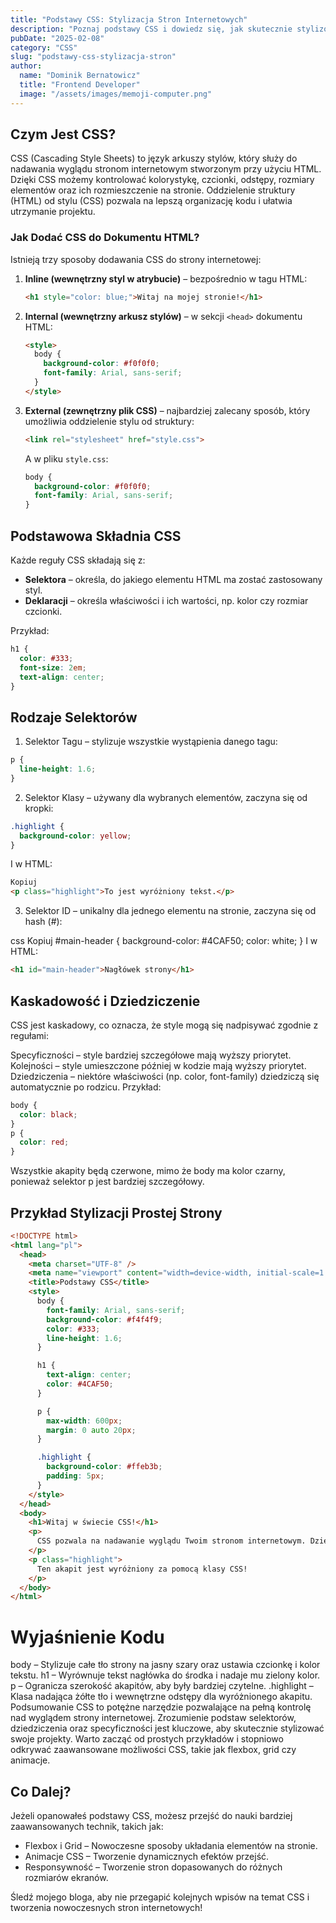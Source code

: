 ```yaml
---
title: "Podstawy CSS: Stylizacja Stron Internetowych"
description: "Poznaj podstawy CSS i dowiedz się, jak skutecznie stylizować strony internetowe, aby były estetyczne i funkcjonalne."
pubDate: "2025-02-08"
category: "CSS"
slug: "podstawy-css-stylizacja-stron"
author:
  name: "Dominik Bernatowicz"
  title: "Frontend Developer"
  image: "/assets/images/memoji-computer.png"
---
```


## Czym Jest CSS?

CSS (Cascading Style Sheets) to język arkuszy stylów, który służy do nadawania wyglądu stronom internetowym stworzonym przy użyciu HTML. Dzięki CSS możemy kontrolować kolorystykę, czcionki, odstępy, rozmiary elementów oraz ich rozmieszczenie na stronie. Oddzielenie struktury (HTML) od stylu (CSS) pozwala na lepszą organizację kodu i ułatwia utrzymanie projektu.

### Jak Dodać CSS do Dokumentu HTML?

Istnieją trzy sposoby dodawania CSS do strony internetowej:

1. **Inline (wewnętrzny styl w atrybucie)** – bezpośrednio w tagu HTML:
    ```html
    <h1 style="color: blue;">Witaj na mojej stronie!</h1>
    ```

2. **Internal (wewnętrzny arkusz stylów)** – w sekcji `<head>` dokumentu HTML:
    ```html
    <style>
      body {
        background-color: #f0f0f0;
        font-family: Arial, sans-serif;
      }
    </style>
    ```

3. **External (zewnętrzny plik CSS)** – najbardziej zalecany sposób, który umożliwia oddzielenie stylu od struktury:
    ```html
    <link rel="stylesheet" href="style.css">
    ```
    A w pliku `style.css`:
    ```css
    body {
      background-color: #f0f0f0;
      font-family: Arial, sans-serif;
    }
    ```

## Podstawowa Składnia CSS

Każde reguły CSS składają się z:
- **Selektora** – określa, do jakiego elementu HTML ma zostać zastosowany styl.
- **Deklaracji** – określa właściwości i ich wartości, np. kolor czy rozmiar czcionki.

Przykład:
```css
h1 {
  color: #333;
  font-size: 2em;
  text-align: center;
}
```

## Rodzaje Selektorów
1. Selektor Tagu – stylizuje wszystkie wystąpienia danego tagu:

```css
p {
  line-height: 1.6;
}
```

2. Selektor Klasy – używany dla wybranych elementów, zaczyna się od kropki:

```css
.highlight {
  background-color: yellow;
}
```

I w HTML:

```html
Kopiuj
<p class="highlight">To jest wyróżniony tekst.</p>
```

3. Selektor ID – unikalny dla jednego elementu na stronie, zaczyna się od hash (#):

css
Kopiuj
#main-header {
  background-color: #4CAF50;
  color: white;
}
I w HTML:

```html
<h1 id="main-header">Nagłówek strony</h1>
```

## Kaskadowość i Dziedziczenie
CSS jest kaskadowy, co oznacza, że style mogą się nadpisywać zgodnie z regułami:

Specyficzności – style bardziej szczegółowe mają wyższy priorytet.
Kolejności – style umieszczone później w kodzie mają wyższy priorytet.
Dziedziczenia – niektóre właściwości (np. color, font-family) dziedziczą się automatycznie po rodzicu.
Przykład:

```css
body {
  color: black;
}
p {
  color: red;
}
```

Wszystkie akapity będą czerwone, mimo że body ma kolor czarny, ponieważ selektor p jest bardziej szczegółowy.

## Przykład Stylizacji Prostej Strony
``` html
<!DOCTYPE html>
<html lang="pl">
  <head>
    <meta charset="UTF-8" />
    <meta name="viewport" content="width=device-width, initial-scale=1.0" />
    <title>Podstawy CSS</title>
    <style>
      body {
        font-family: Arial, sans-serif;
        background-color: #f4f4f9;
        color: #333;
        line-height: 1.6;
      }

      h1 {
        text-align: center;
        color: #4CAF50;
      }

      p {
        max-width: 600px;
        margin: 0 auto 20px;
      }

      .highlight {
        background-color: #ffeb3b;
        padding: 5px;
      }
    </style>
  </head>
  <body>
    <h1>Witaj w świecie CSS!</h1>
    <p>
      CSS pozwala na nadawanie wyglądu Twoim stronom internetowym. Dzięki niemu możesz zmieniać kolory, czcionki, odstępy i wiele więcej.
    </p>
    <p class="highlight">
      Ten akapit jest wyróżniony za pomocą klasy CSS!
    </p>
  </body>
</html>
```

# Wyjaśnienie Kodu
body – Stylizuje całe tło strony na jasny szary oraz ustawia czcionkę i kolor tekstu.
h1 – Wyrównuje tekst nagłówka do środka i nadaje mu zielony kolor.
p – Ogranicza szerokość akapitów, aby były bardziej czytelne.
.highlight – Klasa nadająca żółte tło i wewnętrzne odstępy dla wyróżnionego akapitu.
Podsumowanie
CSS to potężne narzędzie pozwalające na pełną kontrolę nad wyglądem strony internetowej. Zrozumienie podstaw selektorów, dziedziczenia oraz specyficzności jest kluczowe, aby skutecznie stylizować swoje projekty. Warto zacząć od prostych przykładów i stopniowo odkrywać zaawansowane możliwości CSS, takie jak flexbox, grid czy animacje.

## Co Dalej?
Jeżeli opanowałeś podstawy CSS, możesz przejść do nauki bardziej zaawansowanych technik, takich jak:

- Flexbox i Grid – Nowoczesne sposoby układania elementów na stronie.
- Animacje CSS – Tworzenie dynamicznych efektów przejść.
- Responsywność – Tworzenie stron dopasowanych do różnych rozmiarów ekranów.

Śledź mojego bloga, aby nie przegapić kolejnych wpisów na temat CSS i tworzenia nowoczesnych stron internetowych!